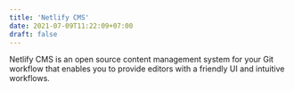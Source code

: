 ```yaml
---
title: 'Netlify CMS'
date: 2021-07-09T11:22:09+07:00
draft: false
---
```


Netlify CMS is an open source content management system for your Git workflow that enables you to provide editors with a friendly UI and intuitive workflows.
